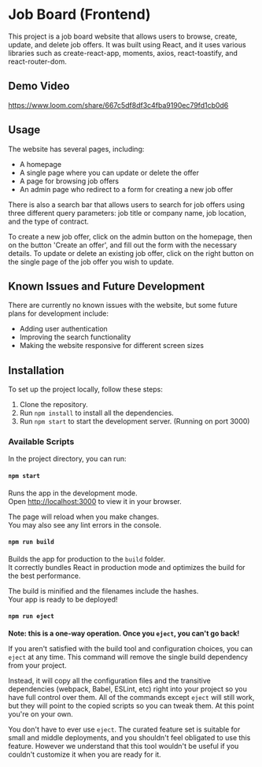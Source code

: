# Job Board (Frontend)

This project is a job board website that allows users to browse, create, update, and delete job offers. It was built using React, and it uses various libraries such as create-react-app, moments, axios, react-toastify, and react-router-dom.

## Demo Video
https://www.loom.com/share/667c5df8df3c4fba9190ec79fd1cb0d6

## Usage

The website has several pages, including:

- A homepage
- A single page where you can update or delete the offer
- A page for browsing job offers
- An admin page who redirect to a form for creating a new job offer

There is also a search bar that allows users to search for job offers using three different query parameters: job title or company name, job location, and the type of contract.

To create a new job offer, click on the admin button on the homepage, then on the button 'Create an offer', and fill out the form with the necessary details. To update or delete an existing job offer, click on the right button on the single page of the job offer you wish to update.

## Known Issues and Future Development

There are currently no known issues with the website, but some future plans for development include:

- Adding user authentication
- Improving the search functionality
- Making the website responsive for different screen sizes

## Installation

To set up the project locally, follow these steps:

1. Clone the repository.
2. Run `npm install` to install all the dependencies.
3. Run `npm start` to start the development server. (Running on port 3000)

### Available Scripts

In the project directory, you can run:

#### `npm start`

Runs the app in the development mode.\
Open [http://localhost:3000](http://localhost:3000) to view it in your browser.

The page will reload when you make changes.\
You may also see any lint errors in the console.

#### `npm run build`

Builds the app for production to the `build` folder.\
It correctly bundles React in production mode and optimizes the build for the best performance.

The build is minified and the filenames include the hashes.\
Your app is ready to be deployed!

#### `npm run eject`

**Note: this is a one-way operation. Once you `eject`, you can't go back!**

If you aren't satisfied with the build tool and configuration choices, you can `eject` at any time. This command will remove the single build dependency from your project.

Instead, it will copy all the configuration files and the transitive dependencies (webpack, Babel, ESLint, etc) right into your project so you have full control over them. All of the commands except `eject` will still work, but they will point to the copied scripts so you can tweak them. At this point you're on your own.

You don't have to ever use `eject`. The curated feature set is suitable for small and middle deployments, and you shouldn't feel obligated to use this feature. However we understand that this tool wouldn't be useful if you couldn't customize it when you are ready for it.
